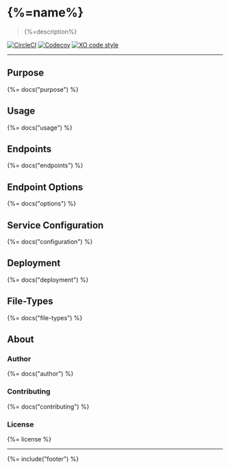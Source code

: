 # {%=name%}

> {%=description%}

[![CircleCI](https://img.shields.io/circleci/project/github/stefanwalther/{%=name%}.svg)](https://circleci.com/gh/stefanwalther/{%=name%})
[![Codecov](https://img.shields.io/codecov/c/github/stefanwalther/{%=name%}.svg?logo=codecov)](https://codecov.io/gh/stefanwalther/{%=name%})
[![XO code style](https://img.shields.io/badge/code_style-XO--space-5ed9c7.svg)](https://github.com/sindresorhus/eslint-config-xo-space)

---

## Purpose
{%= docs("purpose") %}

## Usage
{%= docs("usage") %}

## Endpoints
{%= docs("endpoints") %}

## Endpoint Options
{%= docs("options") %}

## Service Configuration
{%= docs("configuration") %}

## Deployment
{%= docs("deployment") %}

## File-Types
{%= docs("file-types") %}

## About

### Author
{%= docs("author") %}

### Contributing
{%= docs("contributing") %}

### License
{%= license %}

***

{%= include("footer") %}
